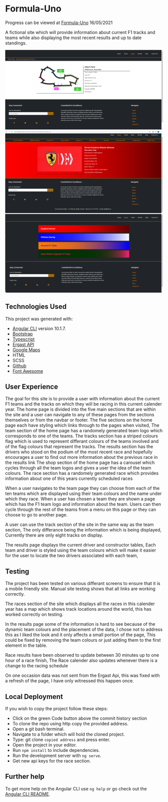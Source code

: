 # Formula-Uno

Progress can be viewed at [Formula-Uno](https://johnj974.github.io/formula-uno) 16/05/2021

A fictional site which will provide information about current F1 tracks and teams while also displaying
the most recent results and up to date standings.

<img src="src/assets/images/screenshot.png">
<img src="src/assets/images/screenshot4.png">
<img src="src/assets/images/screenshot2.png">

## Technologies Used

This project was generated with:

- [Angular CLI](https://github.com/angular/angular-cli) version 10.1.7.
- [Bootstrap](https://getbootstrap.com/)
- [Typescript](https://www.typescriptlang.org/)
- [Ergast API](https://ergast.com/mrd/)
- [Google Maps](https://developers.google.com/maps)
- HTML
- SCSS
- [Github](https://github.com/)
- [Font Awesome](https://fontawesome.com/)

## User Experience

The goal for this site is to provide a user with information about the current F1 teams and the tracks on which they will be racing in this current calender year.
The home page is divided into the five main sections that are within the site and a user can navigate to any of these pages from the sections themselves or from the navbar or footer.
The five sections on the home page each have styling which links through to the pages when visited, The team section of the home page has a randomely generated team logo which corresponds to one of the teams.
The tracks section has a striped colours flag which is used to represent differant colours of the teams involved and of the flag colours that represent the tracks.
The results section has the drivers who stood on the podium of the most recent race and hopefully encourages a user to find out more information about the previous race in the results link
The shop section of the home page has a carousel which cycles through all the team logos and gives a user the idea of the team colours.
The race section has a randomely generated race which provides information about one of this years currently scheduled races

When a user navigates to the team page they can choose from each of the ten teams which are displayed using their team colours and the name under which they race. When a user has chosen a team they are shown a page which has the F1 team logo and information about the team. Users can then cycle through the rest of the teams from a menu on this page or they can choose to go to another page.

A user can use the track section of the site in the same way as the team section, The only differance being the information which is being displayed, Currently there are only eight tracks on display.

The results page displays the current driver and constructor tables, Each team and driver is styled using the team colours which will make it easier for the user to locate the two drivers associated with each team,

## Testing

The project has been tested on various differant screens to ensure that it is a mobile friendly site. Manual site testing shows that all links are working correctly.

The races section of the site which displays all the races in this calender year has a map which shows track locations around the world, this has worked correctly on testing.

In the results page some of the information is hard to see because of the dynamic team colours and the placement of the data, I chose not to address this as I liked the look and it only affects a small portion of the page, This could be fixed by removing the team colours or just adding them to the first element in the table.

Race results have been observed to update between 30 minutes up to one hour of a race finish, The Race calender also updates
whenever there is a change to the racing schedule

On one occasion data was not sent from the Ergast Api, this was fixed with a refresh of the page, I have only witnessed this happen once.

## Local Deployment

If you wish to copy the project follow these steps:

- Click on the green Code button above the commit history section
- To clone the repo using http copy the provided address.
- Open a git bash terminal.
- Navigate to a folder which will hold the cloned project.
- Type: git clone `copied address` and press enter.
- Open the project in your editor.
- Run `npm install` to include dependencies.
- Run the development server with `ng serve`.
- Get new api keys for the race section.

<!-- ## Credits -->

<!-- - [Oraclefrontovik](https://oraclefrontovik.com/2020/04/19/openweathermap-two-useful-conversions-for-wind-data/) for help implementing a compass direction pipe.
- [Max Schwarzmuller](https://academind.com/) for help with the authentication service.
- [Stack Overflow](https://stackoverflow.com/) the solution to a lot of questions. -->

## Further help

To get more help on the Angular CLI use `ng help` or go check out the [Angular CLI README](https://github.com/angular/angular-cli/blob/master/README.md).
